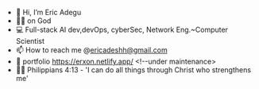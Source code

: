 - 👋 Hi, I’m Eric Adegu
- 🙏🏽 on God 
- 💻 Full-stack AI dev,devOps, cyberSec, Network Eng.~Computer Scientist
- 📫 How to reach me @ericadeshh@gmail.com
- 🔗 portfolio https://erxon.netlify.app/ <!--under maintenance>
- 🙏🏽 Philippians 4:13 - 'I can do all things through Christ who strengthens me'


<!---
Ericadeshh/Ericadeshh is a ✨ special ✨ repository because its`README.md` (this file) appears on your GitHub profile.
You can click the Preview link to take a look at your changes.
, --->
